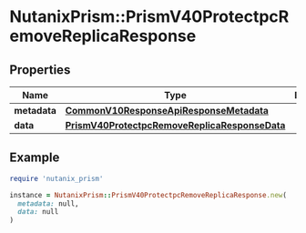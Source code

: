 # NutanixPrism::PrismV40ProtectpcRemoveReplicaResponse

## Properties

| Name | Type | Description | Notes |
| ---- | ---- | ----------- | ----- |
| **metadata** | [**CommonV10ResponseApiResponseMetadata**](CommonV10ResponseApiResponseMetadata.md) |  | [optional] |
| **data** | [**PrismV40ProtectpcRemoveReplicaResponseData**](PrismV40ProtectpcRemoveReplicaResponseData.md) |  | [optional] |

## Example

```ruby
require 'nutanix_prism'

instance = NutanixPrism::PrismV40ProtectpcRemoveReplicaResponse.new(
  metadata: null,
  data: null
)
```

